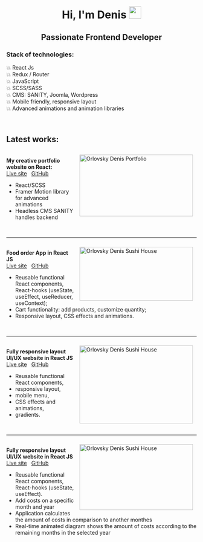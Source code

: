 <h1 align="center" dir="auto">Hi, I'm Denis  <a target="_blank" rel="noopener noreferrer" href="https://github.com/orlovskyden/"><img src="https://github.com/blackcater/blackcater/raw/main/images/Hi.gif" height="32" data-animated-image="" style="max-width: 100%;"></a></h1>

<h2  align="center" >Passionate Frontend Developer</h2>

<h3><b>Stack of technologies:&nbsp;</b></h3>

<p>💥 React Js&nbsp;<br>
	💥 Redux / Router<br>
	💥 JavaScript<br>
	💥 SCSS/SASS<br>
	💥 CMS: SANITY,&nbsp;Joomla,&nbsp;Wordpress<br>
	💥 Mobile friendly, responsive layout<br>
	💥 Advanced animations and animation libraries</p>

<p>&nbsp;</p>

<h2><b>Latest works:</b></h2>

<p><img align="right"  alt="Orlovsky Denis Portfolio" src="https://www.web-lab.pp.ua/portfolio_website.jpg" style="float:right; height:163px; margin:10px; width:300px"><br>
	<b>My creative portfolio website on React:&nbsp;</b><br>
	<a href="https://orlovskyden.netlify.app/" target="_blank">Live site</a>&nbsp; &nbsp;<a href="https://github.com/orlovskyden/portfolio" target="_blank">GitHub</a></p>

<ul>
	<li>React/SCSS</li>
	<li>Framer Motion library for advanced animations</li>
	<li>Headless CMS SANITY handles backend</li>
</ul>

<p>&nbsp;</p>

<hr>


<p><a href="https://orlovskyden.github.io/react-food-order-app/"><img  align="right" alt="Orlovsky Denis Sushi House" src="https://www.web-lab.pp.ua/Sushi-house_portf.jpg" style="float:right; height:142px; margin:10px; width:300px"></a><br>
	<b>Food order App&nbsp;in React JS</b><br>
	<a href="https://orlovskyden.github.io/react-food-order-app/" target="_blank">Live site</a>&nbsp; &nbsp;<a href="https://github.com/orlovskyden/react-food-order-app" target="_blank">GitHub</a></p>

<ul dir="auto">
	<li>Reusable functional React components, React-hooks (useState, useEffect, useReducer, useContext);</li>
	<li>Cart functionality: add products, customize quantity;</li>
	<li>Responsive layout, CSS effects and animations.</li>
</ul>

<p>&nbsp;</p>

<hr>

<p><a href="https://orlovskyden.github.io/react-gpt3-responsive-wibsite/"><img alt="Orlovsky Denis Sushi House" align="right"  src="https://www.web-lab.pp.ua/gpt-3_portf.jpg" style="float:right; height:206px; margin:10px; width:300px"></a><br>
	<b>Fully responsive layout UI/UX website in React JS</b><br>
	<a href="https://orlovskyden.github.io/react-gpt3-responsive-wibsite/" target="_blank">Live site</a>&nbsp; &nbsp;<a href="https://github.com/orlovskyden/react-gpt3-responsive-wibsite" target="_blank">GitHub</a></p>

<ul>
	<li>Reusable functional React components,</li>
	<li>responsive layout,</li>
	<li>mobile menu,</li>
	<li>CSS effects and animations,</li>
	<li>gradients.</li>
</ul>

<p>&nbsp;</p>

<hr>

<p><a href="https://orlovskyden.github.io/cost-calculator/"><img alt="Orlovsky Denis Sushi House" align="right"  src="https://servis24.top/assets/cost-calculator_gh.jpg" style="float:right; height:174px; margin:10px; width:300px"></a><br>
	<b>Fully responsive layout UI/UX website in React JS</b><br>
	<a href="https://orlovskyden.github.io/cost-calculator/" target="_blank">Live site</a>&nbsp; &nbsp;<a href="https://github.com/orlovskyden/cost-calculator" target="_blank">GitHub</a></p>

<ul>
	<li>Reusable functional React components, React-hooks (useState, useEffect).</li>
	<li>Add costs on a specific month and year</li>
	<li>Application calculates the amount of costs in comparison to another monthes</li>
	<li>Real-time animated diagram shows the amount of costs according to the remaining months in the selected year</li>
</ul>
